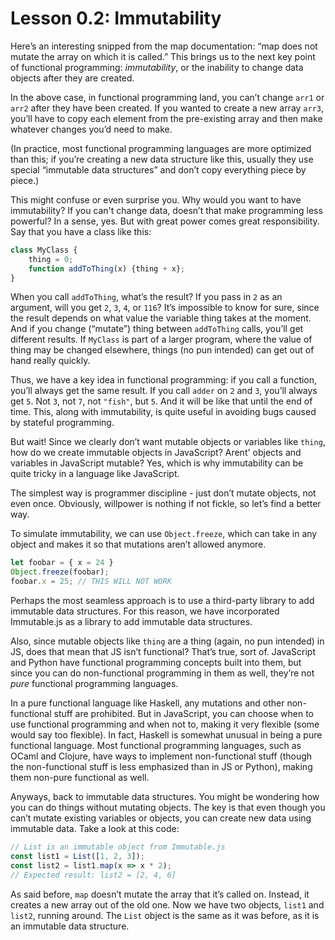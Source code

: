 # Lesson 0.2: Immutability

Here’s an interesting snipped from the map documentation: “map does not mutate the array on which it is called.” This brings us to the next key point of functional programming: *immutability*, or the inability to change data objects after they are created.

In the above case, in functional programming land, you can’t change `arr1` or `arr2` after they have been created. If you wanted to create a new array `arr3`, you’ll have to copy each element from the pre-existing array and then make whatever changes you’d need to make.

(In practice, most functional programming languages are more optimized than this; if you’re creating a new data structure like this, usually they use special “immutable data structures” and don’t copy everything piece by piece.)

This might confuse or even surprise you. Why would you want to have immutability? If you can't change data, doesn’t that make programming less powerful? In a sense, yes. But with great power comes great responsibility. Say that you have a class like this:

```javascript
class MyClass {
    thing = 0;
    function addToThing(x) {thing + x};
}
``` 

When you call `addToThing`, what’s the result? If you pass in `2` as an argument, will you get `2`, `3`, `4`, or `116`? It’s impossible to know for sure, since the result depends on what value the variable thing takes at the moment. And if you change (“mutate”) thing between `addToThing` calls, you’ll get different results. If `MyClass` is part of a larger program, where the value of thing may be changed elsewhere, things (no pun intended) can get out of hand really quickly.

Thus, we have a key idea in functional programming: if you call a function, you’ll always get the same result. If you call `adder` on `2` and `3`, you’ll always get `5`. Not `3`, not `7`, not `"fish"`, but `5`. And it will be like that until the end of time. This, along with immutability, is quite useful in avoiding bugs caused by stateful programming.

But wait! Since we clearly don’t want mutable objects or variables like `thing`, how do we create immutable objects in JavaScript? Arent' objects and variables in JavaScript mutable? Yes, which is why immutability can be quite tricky in a language like JavaScript.

The simplest way is programmer discipline - just don’t mutate objects, not even once. Obviously, willpower is nothing if not fickle, so let’s find a better way.

To simulate immutability, we can use `Object.freeze`, which can take in any object and makes it so that mutations aren’t allowed anymore.

```javascript
let foobar = { x = 24 }
Object.freeze(foobar);
foobar.x = 25; // THIS WILL NOT WORK
```

Perhaps the most seamless approach is to use a third-party library to add immutable data structures. For this reason, we have incorporated Immutable.js as a library to add immutable data structures.

Also, since mutable objects like `thing` are a thing (again, no pun intended) in JS, does that mean that JS isn’t functional? That’s true, sort of. JavaScript and Python have functional programming concepts built into them, but since you can do non-functional programming in them as well, they’re not *pure* functional programming languages.

In a pure functional language like Haskell, any mutations and other non-functional stuff are prohibited. But in JavaScript, you can choose when to use functional programming and when not to, making it very flexible (some would say too flexible). In fact, Haskell is somewhat unusual in being a pure functional language. Most functional programming languages, such as OCaml and Clojure, have ways to implement non-functional stuff (though the non-functional stuff is less emphasized than in JS or Python), making them non-pure functional as well.

Anyways, back to immutable data structures. You might be wondering how you can do things without mutating objects. The key is that even though you can’t mutate existing variables or objects, you can create new data using immutable data. Take a look at this code:

```javascript
// List is an immutable object from Immutable.js
const list1 = List([1, 2, 3]);
const list2 = list1.map(x => x * 2);
// Expected result: list2 = [2, 4, 6]
```

As said before, `map` doesn’t mutate the array that it’s called on. Instead, it creates a new array out of the old one. Now we have two objects, `list1` and `list2`, running around. The `List` object is the same as it was before, as it is an immutable data structure.
